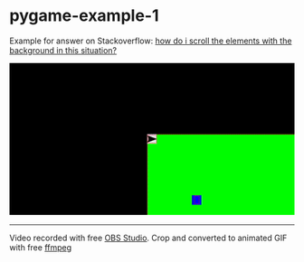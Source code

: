# pygame-example-1

Example for answer on Stackoverflow: [how do i scroll the elements with the background in this situation?](https://stackoverflow.com/questions/65652632/how-do-i-scroll-the-elements-with-the-background-in-this-situation)

![1](https://github.com/furas/pygame-example-1/blob/main/output.gif)


---

Video recorded with free [OBS Studio](https://obsproject.com/). Crop and converted to animated GIF with  free [ffmpeg](https://ffmpeg.org/)
